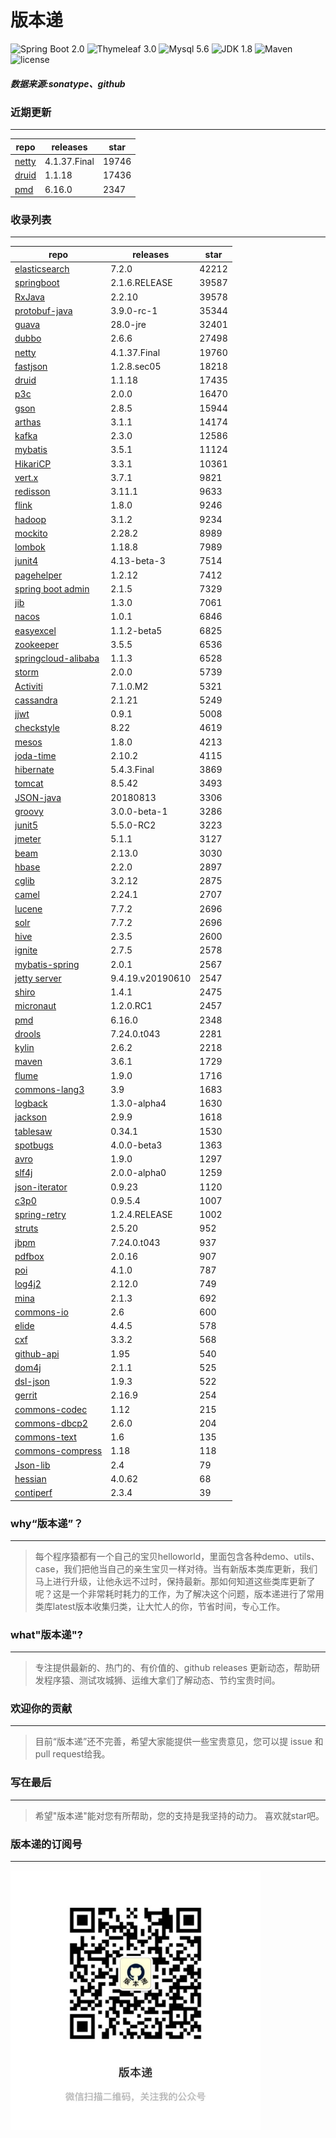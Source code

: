 # 版本递
![Spring Boot 2.0](https://img.shields.io/badge/Spring%20Boot-2.0-brightgreen.svg)
![Thymeleaf 3.0](https://img.shields.io/badge/Thymeleaf-3.0-yellow.svg)
![Mysql 5.6](https://img.shields.io/badge/Mysql-5.6-blue.svg)
![JDK 1.8](https://img.shields.io/badge/JDK-1.8-brightgreen.svg)
![Maven](https://img.shields.io/badge/Maven-3.5.0-yellowgreen.svg)
![license](https://img.shields.io/badge/license-Apache%202-blue.svg)
##### 数据来源:sonatype、github

### 近期更新
---
repo | releases | star
---|---|---
[netty](https://github.com/netty/netty) | 4.1.37.Final | 19746
[druid](https://github.com/alibaba/druid) | 1.1.18 | 17436
[pmd](https://github.com/pmd/pmd) | 6.16.0 | 2347

### 收录列表
---
repo | releases | star
---|---|---
[elasticsearch](https://github.com/elastic/elasticsearch) | 7.2.0 | 42212 
[springboot](https://github.com/spring-projects/spring-boot) | 2.1.6.RELEASE | 39587 
[RxJava](https://github.com/ReactiveX/RxJava) | 2.2.10 | 39578 
[protobuf-java](https://github.com/protocolbuffers/protobuf) | 3.9.0-rc-1 | 35344 
[guava](https://github.com/google/guava) | 28.0-jre | 32401 
[dubbo](https://github.com/apache/incubator-dubbo) | 2.6.6 | 27498 
[netty](https://github.com/netty/netty) | 4.1.37.Final | 19760 
[fastjson](https://github.com/alibaba/fastjson) | 1.2.8.sec05 | 18218 
[druid](https://github.com/alibaba/druid) | 1.1.18 | 17435 
[p3c](https://github.com/alibaba/p3c) | 2.0.0 | 16470 
[gson](https://github.com/google/gson) | 2.8.5 | 15944 
[arthas](https://github.com/alibaba/arthas) | 3.1.1 | 14174 
[kafka](https://github.com/apache/kafka) | 2.3.0 | 12586 
[mybatis](https://github.com/mybatis/mybatis-3) | 3.5.1 | 11124 
[HikariCP](https://github.com/brettwooldridge/HikariCP) | 3.3.1 | 10361 
[vert.x](https://github.com/eclipse-vertx/vert.x) | 3.7.1 | 9821 
[redisson](https://github.com/redisson/redisson) | 3.11.1 | 9633 
[flink](https://github.com/apache/flink) | 1.8.0 | 9246 
[hadoop](https://github.com/apache/hadoop) | 3.1.2 | 9234 
[mockito](https://github.com/mockito/mockito) | 2.28.2 | 8989 
[lombok](https://github.com/rzwitserloot/lombok) | 1.18.8 | 7989 
[junit4](https://github.com/junit-team/junit4) | 4.13-beta-3 | 7514 
[pagehelper](https://github.com/pagehelper/Mybatis-PageHelper) | 1.2.12 | 7412 
[spring boot admin](https://github.com/codecentric/spring-boot-admin) | 2.1.5 | 7329 
[jib](https://github.com/GoogleContainerTools/jib) | 1.3.0 | 7061 
[nacos](https://github.com/alibaba/nacos) | 1.0.1 | 6846 
[easyexcel](https://github.com/alibaba/easyexcel) | 1.1.2-beta5 | 6825 
[zookeeper](https://github.com/apache/zookeeper) | 3.5.5 | 6536 
[springcloud-alibaba](https://github.com/spring-cloud-incubator/spring-cloud-alibaba) | 1.1.3 | 6528 
[storm](https://github.com/apache/storm) | 2.0.0 | 5739 
[Activiti](https://github.com/Activiti/Activiti) | 7.1.0.M2 | 5321 
[cassandra](https://github.com/apache/cassandra) | 2.1.21 | 5249 
[jjwt](https://github.com/jwtk/jjwt) | 0.9.1 | 5008 
[checkstyle](https://github.com/checkstyle/checkstyle) | 8.22 | 4619 
[mesos](https://github.com/apache/mesos) | 1.8.0 | 4213 
[joda-time](https://github.com/JodaOrg/joda-time) | 2.10.2 | 4115 
[hibernate](https://github.com/hibernate/hibernate-orm) | 5.4.3.Final | 3869 
[tomcat](https://github.com/apache/tomcat) | 8.5.42 | 3493 
[JSON-java](https://github.com/stleary/JSON-java) | 20180813 | 3306 
[groovy](https://github.com/apache/groovy) | 3.0.0-beta-1 | 3286 
[junit5](https://github.com/junit-team/junit5) | 5.5.0-RC2 | 3223 
[jmeter](https://github.com/apache/jmeter) | 5.1.1 | 3127 
[beam](https://github.com/apache/beam) | 2.13.0 | 3030 
[hbase](https://github.com/apache/hbase) | 2.2.0 | 2897 
[cglib](https://github.com/cglib/cglib) | 3.2.12 | 2875 
[camel](https://github.com/apache/camel) | 2.24.1 | 2707 
[lucene](https://github.com/apache/lucene-solr) | 7.7.2 | 2696 
[solr](https://github.com/apache/lucene-solr) | 7.7.2 | 2696 
[hive](https://github.com/apache/hive) | 2.3.5 | 2600 
[ignite](https://github.com/apache/ignite) | 2.7.5 | 2578 
[mybatis-spring](https://github.com/mybatis/spring-boot-starter) | 2.0.1 | 2567 
[jetty server](https://github.com/eclipse/jetty.project) | 9.4.19.v20190610 | 2547 
[shiro](https://github.com/apache/shiro) | 1.4.1 | 2475 
[micronaut](https://github.com/micronaut-projects/micronaut-core) | 1.2.0.RC1 | 2457 
[pmd](https://github.com/pmd/pmd) | 6.16.0 | 2348 
[drools](https://github.com/kiegroup/drools) | 7.24.0.t043 | 2281 
[kylin](https://github.com/apache/kylin) | 2.6.2 | 2218 
[maven](https://github.com/apache/maven) | 3.6.1 | 1729 
[flume](https://github.com/apache/flume) | 1.9.0 | 1716 
[commons-lang3](https://github.com/apache/commons-lang) | 3.9 | 1683 
[logback](https://github.com/qos-ch/logback) | 1.3.0-alpha4 | 1630 
[jackson](https://github.com/FasterXML/jackson-core) | 2.9.9 | 1618 
[tablesaw](https://github.com/jtablesaw/tablesaw) | 0.34.1 | 1530 
[spotbugs](https://github.com/spotbugs/spotbugs) | 4.0.0-beta3 | 1363 
[avro](https://github.com/apache/avro) | 1.9.0 | 1297 
[slf4j](https://github.com/qos-ch/slf4j) | 2.0.0-alpha0 | 1259 
[json-iterator](https://github.com/json-iterator/java) | 0.9.23 | 1120 
[c3p0](https://github.com/swaldman/c3p0) | 0.9.5.4 | 1007 
[spring-retry](https://github.com/spring-projects/spring-retry) | 1.2.4.RELEASE | 1002 
[struts](https://github.com/apache/struts) | 2.5.20 | 952 
[jbpm](https://github.com/kiegroup/jbpm) | 7.24.0.t043 | 937 
[pdfbox](https://github.com/apache/pdfbox) | 2.0.16 | 907 
[poi](https://github.com/apache/poi) | 4.1.0 | 787 
[log4j2](https://github.com/apache/logging-log4j2) | 2.12.0 | 749 
[mina](https://github.com/apache/mina) | 2.1.3 | 692 
[commons-io](https://github.com/apache/commons-io) | 2.6 | 600 
[elide](https://github.com/yahoo/elide) | 4.4.5 | 578 
[cxf](https://github.com/apache/cxf) | 3.3.2 | 568 
[github-api](https://github.com/kohsuke/github-api) | 1.95 | 540 
[dom4j](https://github.com/dom4j/dom4j) | 2.1.1 | 525 
[dsl-json](https://github.com/ngs-doo/dsl-json) | 1.9.3 | 522 
[gerrit](https://github.com/GerritCodeReview/gerrit) | 2.16.9 | 254 
[commons-codec](https://github.com/apache/commons-codec) | 1.12 | 215 
[commons-dbcp2](https://github.com/apache/commons-dbcp) | 2.6.0 | 204 
[commons-text](https://github.com/apache/commons-text) | 1.6 | 135 
[commons-compress](https://github.com/apache/commons-compress) | 1.18 | 118 
[Json-lib](https://github.com/aalmiray/Json-lib) | 2.4 | 79 
[hessian](https://github.com/ebourg/hessian) | 4.0.62 | 68 
[contiperf](https://github.com/lucaspouzac/contiperf) | 2.3.4 | 39 

### why“版本递”？
--- 
>每个程序猿都有一个自己的宝贝helloworld，里面包含各种demo、utils、case，我们把他当自己的亲生宝贝一样对待。当有新版本类库更新，我们马上进行升级，让他永远不过时，保持最新。那如何知道这些类库更新了呢？这是一个非常耗时耗力的工作，为了解决这个问题，版本递进行了常用类库latest版本收集归类，让大忙人的你，节省时间，专心工作。


### what"版本递"?
---
> 专注提供最新的、热门的、有价值的、github releases 更新动态，帮助研发程序猿、测试攻城狮、运维大拿们了解动态、节约宝贵时间。

### 欢迎你的贡献
---
> 目前“版本递”还不完善，希望大家能提供一些宝贵意见，您可以提 issue 和 pull request给我。


### 写在最后
---
> 希望"版本递"能对您有所帮助，您的支持是我坚持的动力。
> 喜欢就star吧。

### 版本递的订阅号
---
<img src="https://github.com/jartisan2001/latest/blob/master/Image.jpg" width="400" hegiht="400" align=left />